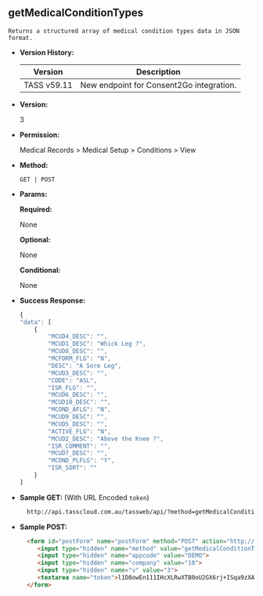 **getMedicalConditionTypes**
----
	Returns a structured array of medical condition types data in JSON format.
  
* **Version History:**

    Version | Description
    --- | --- |
    TASS v59.11 | New endpoint for Consent2Go integration.

* **Version:**

  3

* **Permission:**

  Medical Records > Medical Setup > Conditions > View

* **Method:**

  `GET | POST`
  
*  **Params:**

   **Required:**
 
   None

   **Optional:**

   None

   **Conditional:**

   None

* **Success Response:**

    ```javascript
    {
    "data": [
        {
            "MCUD4_DESC": "",
            "MCUD1_DESC": "Whick Leg ?",
            "MCUD8_DESC": "",
            "MCFORM_FLG": "N",
            "DESC": "A Sore Leg",
            "MCUD3_DESC": "",
            "CODE": "ASL",
            "ISR_FLG": "",
            "MCUD6_DESC": "",
            "MCUD10_DESC": "",
            "MCOND_AFLG": "N",
            "MCUD9_DESC": "",
            "MCUD5_DESC": "",
            "ACTIVE_FLG": "N",
            "MCUD2_DESC": "Above the Knee ?",
            "ISR_COMMENT": "",
            "MCUD7_DESC": "",
            "MCOND_PLFLG": "Y",
            "ISR_SORT": ""
        }
    ]
    ```
 
* **Sample GET:** (With URL Encoded `token`)

  ```HTML
    http://api.tasscloud.com.au/tassweb/api/?method=getMedicalConditionTypes&appcode=DEMO&company=10&v=3&token=l1D8owEn111IHcXLRwXTB0oU2GX6rj%2BISqa9zXA8We3J3mwgjW5pdUvFK3%2FIZ4mJ4bMyfKTmEoup%2B3tTE9GeLQ%3D%3D
  ```
  
* **Sample POST:**

  ```HTML
    <form id="postForm" name="postForm" method="POST" action="http://api.tasscloud.com.au/tassweb/api/">
       <input type="hidden" name="method" value="getMedicalConditionTypes">
       <input type="hidden" name="appcode" value="DEMO">
       <input type="hidden" name="company" value="10">
       <input type="hidden" name="v" value="3">
       <textarea name="token">l1D8owEn111IHcXLRwXTB0oU2GX6rj+ISqa9zXA8We3J3mwgjW5pdUvFK3/IZ4mJ4bMyfKTmEoup+3tTE9GeLQ==</textarea>
    </form>
  ```
